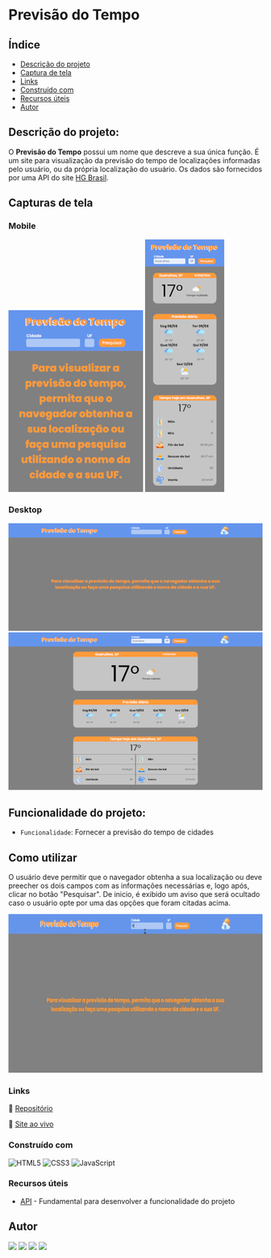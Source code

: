 # Previsão do Tempo

## Índice

- [Descrição do projeto](#descrição-do-projeto)
- [Captura de tela](#capturas-de-tela)
- [Links](#links)
- [Construído com](#construído-com)
- [Recursos úteis](#recursos-úteis)
- [Autor](#autor)

## Descrição do projeto:

O **Previsão do Tempo** possui um nome que descreve a sua única função. É um site para visualização da previsão do tempo de localizações informadas pelo usuário, ou da própria localização do usuário. Os dados são fornecidos por uma API do site [HG Brasil](https://hgbrasil.com/).

## Capturas de tela

### Mobile

![Captura de tela 1 - mobile](/assets/img/screenshot/mobile.png)
![Captura de tela 2 - mobile](/assets/img/screenshot/mobile-previsao.png)

### Desktop

![Captura de tela 1 - desktop](/assets/img/screenshot/desktop.png)
![Captura de tela 2 - desktop](/assets/img/screenshot/desktop-previsao.png)


## Funcionalidade do projeto:

- `Funcionalidade`: Fornecer a previsão do tempo de cidades

## Como utilizar

O usuário deve permitir que o navegador obtenha a sua localização ou deve preecher os dois campos com as informações necessárias e, logo após, clicar no botão "Pesquisar". De inicio, é exibido um aviso que será ocultado caso o usuário opte por uma das opções que foram citadas acima.

![Gif do site em funcionamento](/assets/video/weather-forecast.gif)

### Links

🔗 [Repositório](https://github.com/higor-costa/weather-forecast)   

🔗 [Site ao vivo](https://higor-costa.github.io/weather-forecast/)

### Construído com

![HTML5](https://img.shields.io/badge/html5-%23E34F26.svg?style=for-the-badge&logo=html5&logoColor=white)
![CSS3](https://img.shields.io/badge/css3-%231572B6.svg?style=for-the-badge&logo=css3&logoColor=white)
![JavaScript](https://img.shields.io/badge/javascript-%23323330.svg?style=for-the-badge&logo=javascript&logoColor=%23F7DF1E)
### Recursos úteis

- [API](https://hgbrasil.com/) - Fundamental para desenvolver a funcionalidade do projeto

## Autor

<div> 
<a href="https://www.linkedin.com/in/higor-costa-/" target="_blank" ><img src="https://img.shields.io/badge/-LinkedIn-%230077B5?style=for-the-badge&logo=linkedin&logoColor=white" target="_blank"></a>    
<a href = "mailto:higorcosta972@gmail.com"><img src="https://img.shields.io/badge/Gmail-D14836?style=for-the-badge&logo=gmail&logoColor=white" target="_blank"></a>
<a href="https://higor-costa.github.io/meu-portfolio/" target="_blank"><img src="https://shields.io/badge/Portfolio-%23000000.svg?style=for-the-badge&logo=firefox&logoColor=#FF7139" target="_blank"></a>
<a href="https://instagram.com/higu.costa" target="_blank"><img src="https://img.shields.io/badge/-Instagram-%23E4405F?style=for-the-badge&logo=instagram&logoColor=white" target="_blank"></a>
</div>
